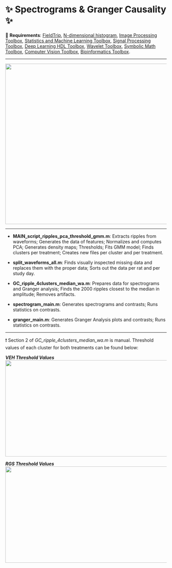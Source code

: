 # :sparkles: Spectrograms & Granger Causality :sparkles:
:pushpin: **Requirements**: [FieldTrip](https://github.com/fieldtrip/fieldtrip), [N-dimensional histogram](https://www.mathworks.com/matlabcentral/fileexchange/23897-n-dimensional-histogram), [Image Processing Toolbox](https://www.mathworks.com/products/image.html), [Statistics and Machine Learning Toolbox](https://www.mathworks.com/products/statistics.html), [Signal Processing Toolbox](https://www.mathworks.com/products/signal.html), [Deep Learning HDL Toolbox](https://www.mathworks.com/products/deep-learning-hdl.html), [Wavelet Toolbox](https://www.mathworks.com/products/wavelet.html), [Symbolic Math Toolbox](https://www.mathworks.com/products/symbolic.html), [Computer Vision Toolbox](https://www.mathworks.com/products/computer-vision.html), [Bioinformatics Toolbox](https://www.mathworks.com/products/bioinfo.html).


------------------------------------

<a href="url"><img src="https://github.com/pelinozsezer/RGS14/blob/main/nonrem_oscillations/Spectrograms%26GrangerCausality/pipeline.png" align="center" height="500" width="525" ></a>

------------------------------------

- **MAIN_script_ripples_pca_threshold_gmm.m**: Extracts ripples from waveforms; Generates the data of features; Normalizes and computes PCA; Generates density maps; Thresholds; Fits GMM model; Finds clusters per treatment; Creates new files per cluster and per treatment.

- **split_waveforms_all.m**: Finds visually inspected missing data and replaces them with the proper data; Sorts out the data per rat and per study day.

- **GC_ripple_4clusters_median_wa.m**: Prepares data for spectrograms and Granger analysis; Finds the 2000 ripples closest to the median in amplitude; Removes artifacts.

- **spectrogram_main.m**: Generates spectrograms and contrasts; Runs statistics on contrasts.

- **granger_main.m**: Generates Granger Analysis plots and contrasts; Runs statistics on contrasts.

------------------------------------

:exclamation: Section 2 of _GC_ripple_4clusters_median_wa.m_ is manual. Threshold values of each cluster for both treatments can be found below:

_**VEH Threshold Values**_
<a href="url"><img src="https://github.com/pelinozsezer/RGS14/blob/main/nonrem_oscillations/Spectrograms%26GrangerCausality/vehicle_threshold_value_per_cluster.png" align="center" height="300" width="600" ></a>

_**RGS Threshold Values**_
<a href="url"><img src="https://github.com/pelinozsezer/RGS14/blob/main/nonrem_oscillations/Spectrograms%26GrangerCausality/rgs_threshold_value_per_cluster.png" align="center" height="300" width="600" ></a>
